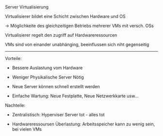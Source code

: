 Server Virtualisierung

Virtualisierer bildet eine Schicht zwischen Hardware und OS

-> Möglichkeite des gleichzeitigen Betriebs mehrerer VMs mit versch. OSs

Virtualisierer regelt den zugriff auf Hardwareressourcen

VMs sind von einander unabhänging, beeinflussen sich niht gegenseitig

----------------------------------------------


Vorteile:

- Bessere Auslastung vom Hardware

- Weniger Physikalische Server Nötig

- Neue Server können schnell erstellt werden

- Einfache Wartung: Neue Festplatte, Neue Netzwerkkarte usw...



Nachteile:

- Zentralistisch: Hyperviser Server tot - alles tot

- Hardwareressoursen Überlastung:
 Arbeitsspeicher kann zu wenig sein, bei vielen VMs
